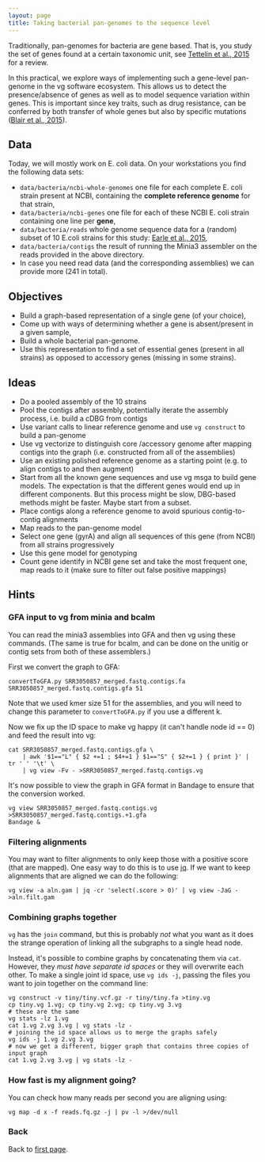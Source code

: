 ```yaml
---
layout: page
title: Taking bacterial pan-genomes to the sequence level
---
```


Traditionally, pan-genomes for bacteria are gene based. That is, you study the set of genes found at a certain taxonomic unit, see [Tettelin et al., 2015](http://dx.doi.org/10.1016/j.mib.2014.11.016) for a review.

In this practical, we explore ways of implementing such a gene-level pan-genome in the vg software ecosystem. This allows us to detect the presence/absence of genes as well as to model sequence variation within genes. This is important since key traits, such as drug resistance, can be conferred by both transfer of whole genes but also by specific mutations ([Blair et al., 2015](http://dx.doi.org/10.1038/nrmicro3380)).

## Data
Today, we will mostly work on E. coli data. On your workstations you find the following data sets:

- `data/bacteria/ncbi-whole-genomes` one file for each complete E. coli strain present at NCBI, containing the **complete reference genome** for that strain,
- `data/bacteria/ncbi-genes` one file for each of these NCBI E. coli strain containing one line per **gene**,
- `data/bacteria/reads` whole genome sequence data for a (random) subset of 10 E.coli strains for this study: [Earle et al., 2015](http://dx.doi.org/10.1038/nmicrobiol.2016.41),
- `data/bacteria/contigs` the result of running the Minia3 assembler on the reads provided in the above directory.
- In case you need read data (and the corresponding assemblies) we can provide more (241 in total).

## Objectives
- Build a graph-based representation of a single gene (of your choice),
- Come up with ways of determining whether a gene is absent/present in a given sample,
- Build a whole bacterial pan-genome.
- Use this representation to find a set of essential genes (present in all strains) as opposed to accessory genes (missing in some strains).

## Ideas
- Do a pooled assembly of the 10 strains
- Pool the contigs after assembly, potentially iterate the assembly process, i.e. build a cDBG from contigs
- Use variant calls to linear reference genome and use `vg construct` to build a pan-genome
- Use vg vectorize to distinguish core /accessory genome after mapping contigs into the graph (i.e. constructed from all of the assemblies)
- Use an existing polished reference genome as a starting point (e.g. to align contigs to and then augment)
- Start from all the known gene sequences and use vg msga to build gene models. The expectation is that the different genes would end up in different components. But this process might be slow, DBG-based methods might be faster. Maybe start from a subset.
- Place contigs along a reference genome to avoid spurious contig-to-contig alignments
- Map reads to the pan-genome model
- Select one gene (gyrA) and align all sequences of this gene (from NCBI) from all strains progressively
- Use this gene model for genotyping
- Count gene identify in NCBI gene set and take the most frequent one, map reads to it (make sure to filter out false positive mappings)

## Hints


### GFA input to vg from minia and bcalm

You can read the minia3 assemblies into GFA and then vg using these commands. (The same is true for bcalm, and can be done on the unitig or contig sets from both of these assemblers.)

First we convert the graph to GFA:

```
convertToGFA.py SRR3050857_merged.fastq.contigs.fa SRR3050857_merged.fastq.contigs.gfa 51
```

Note that we used kmer size 51 for the assemblies, and you will need to change this parameter to `convertToGFA.py` if you use a different k.

Now we fix up the ID space to make vg happy (it can't handle node id == 0) and feed the result into vg:

```
cat SRR3050857_merged.fastq.contigs.gfa \
    | awk '$1=="L" { $2 +=1 ; $4+=1 } $1=="S" { $2+=1 } { print }' | tr ' ' '\t' \
    | vg view -Fv - >SRR3050857_merged.fastq.contigs.vg
```

It's now possible to view the graph in GFA format in Bandage to ensure that the conversion worked.

```
vg view SRR3050857_merged.fastq.contigs.vg >SRR3050857_merged.fastq.contigs.+1.gfa
Bandage &
```

### Filtering alignments

You may want to filter alignments to only keep those with a positive score (that are mapped). One easy way to do this is to use [jq](https://stedolan.github.io/jq/). If we want to keep alignments that are aligned we can do the following:

```
vg view -a aln.gam | jq -cr 'select(.score > 0)' | vg view -JaG - >aln.filt.gam
```

### Combining graphs together

`vg` has the `join` command, but this is probably _not_ what you want as it does the strange operation of linking all the subgraphs to a single head node.

Instead, it's possible to combine graphs by concatenating them via `cat`. However, they _must have separate id spaces_ or they will overwrite each other. To make a single joint id space, use `vg ids -j`, passing the files you want to join together on the command line:

```
vg construct -v tiny/tiny.vcf.gz -r tiny/tiny.fa >tiny.vg
cp tiny.vg 1.vg; cp tiny.vg 2.vg; cp tiny.vg 3.vg
# these are the same
vg stats -lz 1.vg
cat 1.vg 2.vg 3.vg | vg stats -lz -
# joining the id space allows us to merge the graphs safely
vg ids -j 1.vg 2.vg 3.vg
# now we get a different, bigger graph that contains three copies of input graph
cat 1.vg 2.vg 3.vg | vg stats -lz -
```

### How fast is my alignment going?

You can check how many reads per second you are aligning using:

```
vg map -d x -f reads.fq.gz -j | pv -l >/dev/null
```

### Back

Back to [first page](https://joanamarques.github.io/Web_course_template/).
